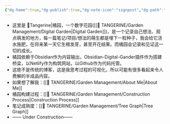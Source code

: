 ```yaml
---
{"dg-home":true,"dg-publish":true,"dg-note-icon":"signpost","dg-path":"Garden Management/TANGERINE.md","permalink":"/Garden Management/TANGERINE/","tags":["gardenEntry"],"dgPassFrontmatter":true,"noteIcon":"signpost","created":"2024-10-28T13:02:15.886+08:00","updated":"2024-10-29T21:25:23.092+08:00"}
---
```


- 这里是 🍊Tangerine|橘园，一个数字花园([[🍊 TANGERINE/Garden Management/Digital Garden\|Digital Garden]])，是一个记录自己想法、观点萌发的地方，每一篇笔记/项目/想法的萌生都是埋下一粒种子，我会给它浇水施肥，在将来某一天它生根发芽，甚至开花结果。而橘园会记录和见证这一切的成长。
- 橘园依赖于Obsidian作为内容输出，Obsidian-Digital-Gander插件作为搭建桥梁，以Netlify作为构筑网站，以Github作为代码托管。
- 这绝不是传统的博客，这是我思考过程的可视化，所以可能有很多看起来令人费解的半成品内容。
- 如果想了解我：[[🍊 TANGERINE/Garden Management/About Me\|About Me]]
- 橘园构建过程：[[🍊 TANGERINE/Garden Management/Construction Process\|Construction Process]]
- 笔记成熟度：[[🍊 TANGERINE/Garden Management/Tree Graph\|Tree Graph]]
- —— Under Construction——